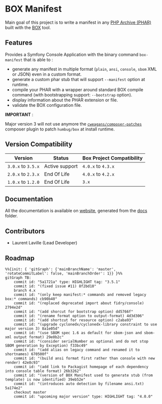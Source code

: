 <!-- markdownlint-disable MD013 MD033 -->
# BOX Manifest

Main goal of this project is to write a manifest in any [PHP Archive (PHAR)](https://www.php.net/phar)
built with the [BOX](https://github.com/box-project/box) tool.

## Features

Provides a Symfony Console Application with the binary command `box-manifest` that is able to :

- generate any manifest in multiple format (`plain`, `ansi`, `console`, `sbom` XML or JSON) even in a custom format.
- generate a custom phar stub that will support `--manifest` option at runtime.
- compile your PHAR with a wrapper around standard BOX compile command (with bootstrapping support: `--bootstrap` option).
- display information about the PHAR extension or file.
- validate the BOX configuration file.

**IMPORTANT** :

Major version 3 will not use anymore the [`cweagans/composer-patches`](https://github.com/cweagans/composer-patches)
composer plugin to patch `humbug/box` at install runtime.

## Version Compatibility

| Version            | Status             | Box Project Compatibility |
|--------------------|--------------------|---------------------------|
| `3.0.x` to `3.5.x` | Active support     | `4.0.x` to `4.3.x`        |
| `2.0.x` to `2.3.x` | End Of Life        | `4.0.x` to `4.2.x`        |
| `1.0.x` to `1.2.0` | End Of Life        | `3.x`                     |

## Documentation

All the documentation is available on [website](https://llaville.github.io/box-manifest/3.x),
generated from the [docs](https://github.com/llaville/box-manifest/tree/master/docs) folder.

## Contributors

- Laurent Laville (Lead Developer)

## Roadmap

```mermaid
%%{init: { 'gitGraph': {'mainBranchName': 'master', 'rotateCommitLabel': false, 'mainBranchOrder': 1}} }%%
gitGraph TB:
    commit id: "5a1721a" type: HIGHLIGHT tag: "3.5.1"
    commit id: "(fixed issue #11) 8f2bd10"
    branch 4.x
    commit id: "(only keep manifest:* commands and removed legacy box:* commands) cb90b40"
    commit id: "(replaced deprecated import about fidry/console) 2794e2d"
    commit id: "(add shorcut for bootstrap option) dd5766f"
    commit id: "(rename format option to output-format) 4d3d306"
    commit id: "(add shortcut for resource option) c2aba93"
    commit id: "(upgrade cyclonedx/cyclonedx-library constraint to use major version 3) 8a1e05d"
    commit id: "(use SBOM spec 1.6 as default for sbom-json and sbom-xml output format) 29e0b2c"
    commit id: "(consider serialNumber as optional and do not stop SBOM generation by Exception) f33bc49"
    commit id: "(add alias on legacy command and renamed it to shortnames) 670500f"
    commit id: "(build ansi format first rather than console with new render) 42e8c93"
    commit id: "(add link to Packagist homepage of each dependency into console table format) 26b3262"
    commit id: "(version of BOX Manifest used to generate stub (from template) is now identified) 39eb52e"
    commit id: "(introduces auto detection by filename ansi.txt) 5a174e2"
    checkout master
    commit id: "upcoming major version" type: HIGHLIGHT tag: "4.0.0"
```
